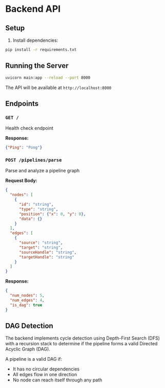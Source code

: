 # Backend API

## Setup

1. Install dependencies:
```bash
pip install -r requirements.txt
```

## Running the Server

```bash
uvicorn main:app --reload --port 8000
```

The API will be available at `http://localhost:8000`

## Endpoints

### `GET /`
Health check endpoint

**Response:**
```json
{"Ping": "Pong"}
```

### `POST /pipelines/parse`
Parse and analyze a pipeline graph

**Request Body:**
```json
{
  "nodes": [
    {
      "id": "string",
      "type": "string",
      "position": {"x": 0, "y": 0},
      "data": {}
    }
  ],
  "edges": [
    {
      "source": "string",
      "target": "string",
      "sourceHandle": "string",
      "targetHandle": "string"
    }
  ]
}
```

**Response:**
```json
{
  "num_nodes": 5,
  "num_edges": 4,
  "is_dag": true
}
```

## DAG Detection

The backend implements cycle detection using Depth-First Search (DFS) with a recursion stack to determine if the pipeline forms a valid Directed Acyclic Graph (DAG).

A pipeline is a valid DAG if:
- It has no circular dependencies
- All edges flow in one direction
- No node can reach itself through any path

